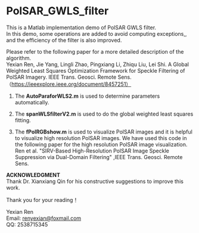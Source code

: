 # PolSAR_GWLS_filter
This is a Matlab implementation demo of PolSAR GWLS filter.  
In this demo, some operations are added to avoid computing exceptions,, and the efficiency of the filter is also improved.          

Please refer to the following paper for a more detailed description of the algorithm.  
Yexian Ren, Jie Yang, Lingli Zhao, Pingxiang Li, Zhiqu Liu, Lei Shi. A Global Weighted Least Squares Optimization Framework for Speckle Filtering of PolSAR Imagery. IEEE Trans. Geosci. Remote Sens. （https://ieeexplore.ieee.org/document/8457251）  

1. The **AutoParaforWLS2.m** is used to determine parameters automatically.  

2. The **spanWLSfilterV2.m** is used to do the global weighted least squares fitting.  

3. The **fPolRGBshow.m** is used to visualize PolSAR images and it is helpful to visualize high resolution PolSAR images. We have used this code in the following paper for the high resolution PolSAR image visualization.   
Ren et al. "SIRV-Based High-Resolution PolSAR Image Speckle Suppression via Dual-Domain Filtering" ,IEEE Trans. Geosci. Remote Sens.


**ACKNOWLEDGMENT**    
Thank Dr. Xianxiang Qin for his constructive suggestions to improve this work.       


Thank you for your reading！  

Yexian Ren  
Email: renyexian@foxmail.com  
QQ: 2538715345  
